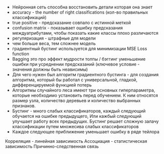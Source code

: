 - Нейронная сеть способна восстановить детали которая она знает
- accuracy - the number of right classifications (кол-во правильных классификаций)
- true positive - предсказание совпало с истинной меткой
- confusion matrix - показывает ошибку предсказания междуатрибутами, чтобы показать какие классы плохо различаются
- регуляризация - штрафные для модели
- чем больше веса, тем сложнее модель
- градиентный бустинг используется для минимизации MSE Loss function
- Bagging это про эффект мудрости толпы / бэггинг уменьшение ошибки при усреднении предсказаний (ключевое условие - значения должны быть неависимы)
- Для чего нужен был алгоритм градиентного бустинга - для создания алгоритма, который бы работал с универсальной, гладкой, дифференцируемой функцией потерь
- Алгоритмы случайного леса имеют три основных гиперпараметра, которые необходимо установить перед обучением. К ним относятся размер узла, количество деревьев и количество выбранных признаков.
- Бустинг - много слабых классификаторов, каждый следующий обучается на ошибке предыдущего, Или кажбый следующий улучшает работу всех предыдущих. Бустинг решает сложную залачу классификации путем множесива слабых классификаторов
- Каждое следующее приближение уменьшает ошибку в ряде тейлора


Корреляция - линейная зависимость
Ассоциация - статистическая зависимость
Причинно-следственная связь
